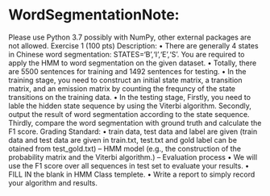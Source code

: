 # WordSegmentationNote: 
Please use Python 3.7 possibly with NumPy, other external packages are not allowed.
Exercise 1 (100 pts)
Description:
• There are generally 4 states in Chinese word segmentation: STATES=‘B’,‘I’,‘E’,‘S’. You are
required to apply the HMM to word segmentation on the given dataset.
• Totally, there are 5500 sentences for training and 1492 sentences for testing.
• In the training stage, you need to construct an initial state matrix, a transition matrix,
and an emission matrix by counting the frequncy of the state transitions on the training
data.
• In the testing stage, Firstly, you need to lable the hidden state sequence by using the
Viterbi algorithm. Secondly, output the result of word segmentation according to the
state sequence. Thirdly, compare the word segmentation with ground truth and calculate
the F1 score.
Grading Standard:
• train data, test data and label are given (train data and test data are given in train.txt,
test.txt and gold label can be otained from test_gold.txt)
– HMM model (e.g., the construction of the probability matrix and the Viterbi algorithm.)
– Evaluation process
• We will use the F1 score over all sequences in test set to evaluate your results.
• FILL IN the blank in HMM Class templete.
• Write a report to simply record your algorithm and results.
